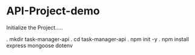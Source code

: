 # API-Project-demo
Initialize the Project.....

. mkdir task-manager-api
. cd task-manager-api
. npm init -y
. npm install express mongoose dotenv
